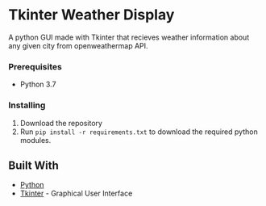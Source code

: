 # Tkinter Weather Display
A python GUI made with Tkinter that recieves weather information about any given city from openweathermap API.

### Prerequisites
* Python 3.7 

### Installing 
1. Download the repository 
2. Run ```pip install -r requirements.txt```
  to download the required python modules.
  
## Built With 
* [Python](https://www.python.org/) 
* [Tkinter](https://docs.python.org/3/library/tkinter.html) - Graphical User Interface 



